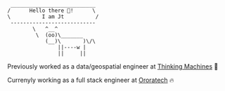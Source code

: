 ```
 ___________________________
/      Hello there 👋!      \
\          I am Jt          /
 ---------------------------
        \   ^__^
         \  (oo)\_______
            (__)\       )\/\
                ||----w |
                ||     ||
```

Previously worked as a data/geospatial engineer at [Thinking Machines](https://thinkingmachin.es) 🤖

Currenyly working as a full stack engineer at [Ororatech](https://ororatech.com/) 🔥
